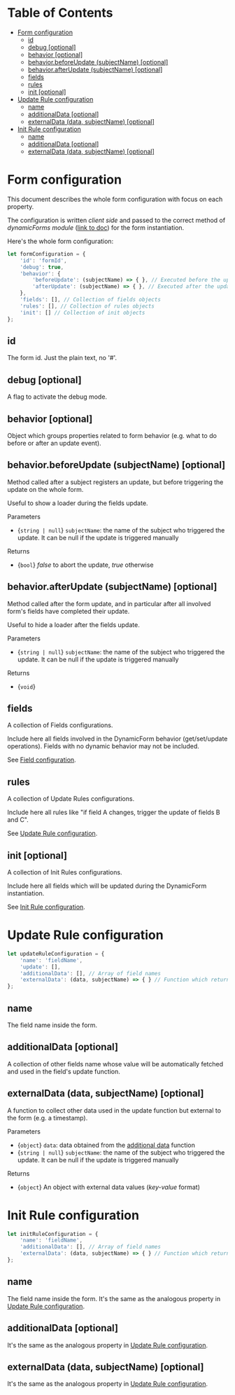 # Table of Contents <!-- omit in toc -->

- [Form configuration](#form-configuration)
  - [id](#id)
  - [debug [optional]](#debug-optional)
  - [behavior [optional]](#behavior-optional)
  - [behavior.beforeUpdate (subjectName) [optional]](#behaviorbeforeupdate-subjectname-optional)
  - [behavior.afterUpdate (subjectName) [optional]](#behaviorafterupdate-subjectname-optional)
  - [fields](#fields)
  - [rules](#rules)
  - [init [optional]](#init-optional)
- [Update Rule configuration](#update-rule-configuration)
  - [name](#name)
  - [additionalData [optional]](#additionaldata-optional)
  - [externalData (data, subjectName) [optional]](#externaldata-data-subjectname-optional)
- [Init Rule configuration](#init-rule-configuration)
  - [name](#name-1)
  - [additionalData [optional]](#additionaldata-optional-1)
  - [externalData (data, subjectName) [optional]](#externaldata-data-subjectname-optional-1)

# Form configuration
This document describes the whole form configuration with focus on each property.

The configuration is written *client side* and passed to the correct method of *dynamicForms module* ([link to doc](./dynamicForms.md)) for the form instantiation.

Here's the whole form configuration:

```javascript
let formConfiguration = {
    'id': 'formId',
    'debug': true,
    'behavior': {
        'beforeUpdate': (subjectName) => { }, // Executed before the update related events. Return false to block all updates
        'afterUpdate': (subjectName) => { }, // Executed after the update related events
    },
    'fields': [], // Collection of fields objects
    'rules': [], // Collection of rules objects
    'init': [] // Collection of init objects
};
```

## id
The form id. Just the plain text, no '#'.

## debug [optional]
A flag to activate the debug mode.

## behavior [optional]
Object which groups properties related to form behavior (e.g. what to do before or after an update event).

## behavior.beforeUpdate (subjectName) [optional]
Method called after a subject registers an update, but before triggering the update on the whole form.

Useful to show a loader during the fields update.

Parameters
- {`string | null`} `subjectName`: the name of the subject who triggered the update. It can be null if the update is triggered manually

Returns
- {`bool`} *false* to abort the update, *true* otherwise

## behavior.afterUpdate (subjectName) [optional]
Method called after the form update, and in particular after all involved form's fields have completed their update.

Useful to hide a loader after the fields update.

Parameters
- {`string | null`} `subjectName`: the name of the subject who triggered the update. It can be null if the update is triggered manually

Returns
- {`void`}

## fields
A collection of Fields configurations.

Include here all fields involved in the DynamicForm behavior (get/set/update operations). Fields with no dynamic behavior may not be included.

See [Field configuration](#Field-configuration).

## rules
A collection of Update Rules configurations.

Include here all rules like "if field A changes, trigger the update of fields B and C".

See [Update Rule configuration](#Update-Rule-configuration).

## init [optional]
A collection of Init Rules configurations.

Include here all fields which will be updated during the DynamicForm instantiation.

See [Init Rule configuration](#Init-Rule-configuration).

# Update Rule configuration
```javascript
let updateRuleConfiguration = {
    'name': 'fieldName',
    'update': [],
    'additionalData': [], // Array of field names
    'externalData': (data, subjectName) => { } // Function which returns a json of data
};
```

## name
The field name inside the form.

## additionalData [optional]
A collection of other fields name whose value will be automatically fetched and used in the field's update function.

## externalData (data, subjectName) [optional]
A function to collect other data used in the update function but external to the form (e.g. a timestamp).

Parameters
- {`object`} `data`: data obtained from the [additional data](#additionalData-[optional]) function
- {`string | null`} `subjectName`: the name of the subject who triggered the update. It can be null if the update is triggered manually

Returns
- {`object`} An object with external data values (*key-value* format)

# Init Rule configuration
```javascript
let initRuleConfiguration = {
    'name': 'fieldName',
    'additionalData': [], // Array of field names
    'externalData': (data, subjectName) => { } // Function which returns a json of data
};
```

## name
The field name inside the form. It's the same as the analogous property in [Update Rule configuration](#Update-Rule-configuration).

## additionalData [optional]
It's the same as the analogous property in [Update Rule configuration](#Update-Rule-configuration).

## externalData (data, subjectName) [optional]
It's the same as the analogous property in [Update Rule configuration](#Update-Rule-configuration).
